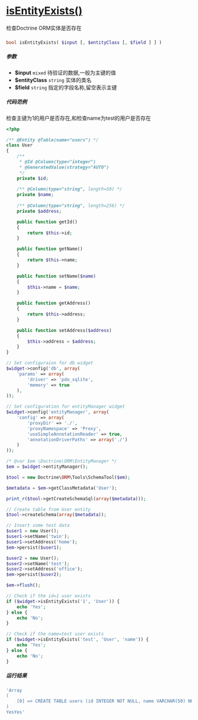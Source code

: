 [isEntityExists()](http://twinh.github.com/widget/api/isEntityExists)
=====================================================================

检查Doctrine ORM实体是否存在

### 
```php
bool isEntityExists( $input [, $entityClass [, $field ] ] )
```

##### 参数
* **$input** `mixed` 待验证的数据,一般为主键的值
* **$entityClass** `string` 实体的类名
* **$field** `string` 指定的字段名称,留空表示主键

##### 代码范例
检查主键为1的用户是否存在,和检查name为test的用户是否存在
```php
<?php

/** @Entity @Table(name="users") */
class User
{
    /**
     * @Id @Column(type="integer")
     * @GeneratedValue(strategy="AUTO")
     */
    private $id;
    
    /** @Column(type="string", length=50) */
    private $name;
    
    /** @Column(type="string", length=256) */
    private $address;

    public function getId()
    {
        return $this->id;
    }

    public function getName()
    {
        return $this->name;
    }

    public function setName($name)
    {
        $this->name = $name;
    }

    public function getAddress()
    {
        return $this->address;
    }

    public function setAddress($address)
    {
        $this->address = $address;
    }
}

// Set configuraion for db widget
$widget->config('db', array(
    'params' => array(
        'driver' => 'pdo_sqlite',
        'memory' => true
    ),
));

// Set configuration for entityManager widget
$widget->config('entityManager', array(
    'config' => array(
        'proxyDir' => './',
        'proxyNamespace' => 'Proxy',
        'useSimpleAnnotationReader' => true,
        'annotationDriverPaths' => array('./')
    )
));

/* @var $em \Doctrine\ORM\EntityManager */
$em = $widget->entityManager();

$tool = new Doctrine\ORM\Tools\SchemaTool($em);

$metadata = $em->getClassMetadata('User');

print_r($tool->getCreateSchemaSql(array($metadata)));

// Create table from User entity
$tool->createSchema(array($metadata));

// Insert some test data
$user1 = new User();
$user1->setName('twin');
$user1->setAddress('home');
$em->persist($user1);

$user2 = new User();
$user2->setName('test');
$user2->setAddress('office');
$em->persist($user2);

$em->flush();

// Check if the id=1 user exists
if ($widget->isEntityExists('1', 'User')) {
    echo 'Yes';
} else {
    echo 'No';
}

// Check if the name=test user exists
if ($widget->isEntityExists('test', 'User', 'name')) {
    echo 'Yes';
} else {
    echo 'No';
}
```
##### 运行结果
```php
'Array
(
    [0] => CREATE TABLE users (id INTEGER NOT NULL, name VARCHAR(50) NOT NULL, address VARCHAR(256) NOT NULL, PRIMARY KEY(id))
)
YesYes'
```
